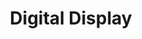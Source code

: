 ---
dateStart: 2014-04-01
dateEnd: 2014-04-01
title: "Digital Display"
venue: "Weizmann Institute of Science"
organizer:
credit: "Places & Spaces"
city: Rehovat
state:
country: Israel
pdfLink:
venueImages:
---